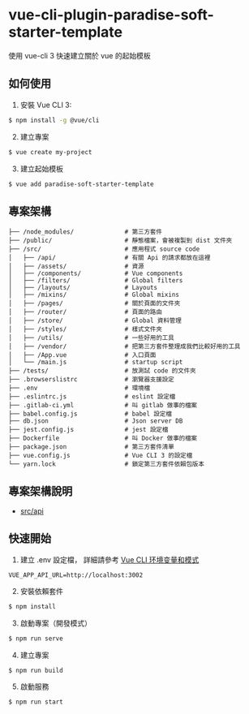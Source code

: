 
# vue-cli-plugin-paradise-soft-starter-template

使用 vue-cli 3 快速建立關於 vue 的起始模板

## 如何使用

1. 安裝 Vue CLI 3:

```bash
$ npm install -g @vue/cli
```

2. 建立專案

```bash
$ vue create my-project
```

3. 建立起始模板

```bash
$ vue add paradise-soft-starter-template
```

## 專案架構

```
├── /node_modules/              # 第三方套件
├── /public/                    # 靜態檔案，會被複製到 dist 文件夾
├── /src/                       # 應用程式 source code
│   ├── /api/                   # 有關 Api 的請求都放在這裡
│   ├── /assets/                # 資源
│   ├── /components/            # Vue components
│   ├── /filters/               # Global filters
│   ├── /layouts/               # Layouts
│   ├── /mixins/                # Global mixins
│   ├── /pages/                 # 關於頁面的文件夾
│   ├── /router/                # 頁面的路由
│   ├── /store/                 # Global 資料管理
│   ├── /styles/                # 樣式文件夾
│   ├── /utils/                 # 一些好用的工具
│   ├── /vendor/                # 把第三方套件整理成我們比較好用的工具
│   ├── /App.vue                # 入口頁面
│   └── /main.js                # startup script
├── /tests/                     # 放測試 code 的文件夾
├── .browserslistrc             # 瀏覽器支援設定
├── .env                        # 環境檔
├── .eslintrc.js                # eslint 設定檔
├── .gitlab-ci.yml              # 叫 gitlab 做事的檔案
├── babel.config.js             # babel 設定檔
├── db.json                     # Json server DB
├── jest.config.js              # jest 設定檔
├── Dockerfile                  # 叫 Docker 做事的檔案
├── package.json                # 第三方套件清單
├── vue.config.js               # Vue CLI 3 的設定檔
└── yarn.lock                   # 鎖定第三方套件依賴包版本
```

## 專案架構說明

* [src/api](./generator/default/template/src/api/README.md)

## 快速開始

1. 建立 .env 設定檔， 詳細請參考 [Vue CLI 环境变量和模式](https://cli.vuejs.org/zh/guide/mode-and-env.html)

```
VUE_APP_API_URL=http://localhost:3002
```

2. 安裝依賴套件

```bash
$ npm install
```

3. 啟動專案（開發模式）

```bash
$ npm run serve
```

4. 建立專案

```bash
$ npm run build
```

5. 啟動服務

```bash
$ npm run start
```



